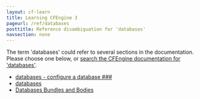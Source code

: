 ```yaml
---
layout: cf-learn
title: Learning CFEngine 3
pageurl: /ref/databases
posttitle: Reference disambiguation for 'databases'
navsection: none
---
```


The term 'databases' could refer to several sections in the documentation. Please choose one below, or
[search the CFEngine documentation for 'databases'](http://docs.cfengine.com/latest/search.html?q=databases).

- [databases - configure a database \#\#\#](http://docs.cfengine.com/latest/guide-writing-and-serving-policy-promises-available-in-cfengine.html#databases-configure-a-database-###)
- [databases](http://docs.cfengine.com/latest/reference-promise-types-databases.html#databases)
- [Databases Bundles and Bodies](http://docs.cfengine.com/latest/reference-standard-library-databases.html#databases-bundles-and-bodies)
